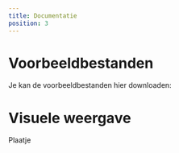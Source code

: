 ```yaml
---
title: Documentatie
position: 3
---
```


# Voorbeeldbestanden

Je kan de voorbeeldbestanden hier downloaden:

# Visuele weergave

Plaatje
